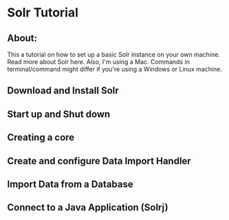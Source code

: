 # Solr Tutorial

## About:
This a tutorial on how to set up a basic Solr instance on your own machine. Read more about
Solr here. 
Also, I'm using a Mac. Commands in terminal/command might differ if you're using a Windows or Linux machine.

## Download and Install Solr

## Start up and Shut down

## Creating a core

## Create and configure Data Import Handler

## Import Data from a Database

## Connect to a Java Application (Solrj)

